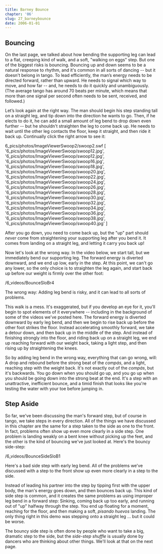 ```yaml
---
title: Barney Bounce
chapter: '06'
slug: 27_barneybounce
date: 2006-01-01
---
```


## Bouncing

On the last page, we talked about how bending the supporting leg can lead to a flat, creeping kind of walk, and a soft, "walking on eggs" step. But one of the biggest risks is bouncing. Bouncing up and down seems to be a natural response to rhythm, and it's common in all sorts of dancing -- but it doesn't belong in tango. To lead efficiently, the man’s energy needs to be directed forward, rather than upward. He needs to signal which way to move, and how far -- and, he needs to do it quickly and unambiguously. (The average tango has around 70 beats per minute, which means that more than one signal per second often needs to be sent, received, and followed.)

Let’s look again at the right way. The man should begin his step standing tall on a straight leg, and tip down into the direction he wants to go. Then, if he elects to do it, he can add a small amount of leg bend to drop down even further -- but he shouldn't straighten the leg to come back up. He needs to wait until the other leg contacts the floor, keep it straight, and then ride it back up. Continually click the right arrow to see it:

6_pics/photos/ImageViewerSwoop2/swoop2.swf
[
  '6_pics/photos/ImageViewerSwoop/swoop12.jpg',
  '6_pics/photos/ImageViewerSwoop/swoop12.jpg',
  '6_pics/photos/ImageViewerSwoop/swoop16.jpg',
  '6_pics/photos/ImageViewerSwoop/swoop18.jpg',
  '6_pics/photos/ImageViewerSwoop/swoop20.jpg',
  '6_pics/photos/ImageViewerSwoop/swoop22.jpg',
  '6_pics/photos/ImageViewerSwoop/swoop24.jpg',
  '6_pics/photos/ImageViewerSwoop/swoop26.jpg',
  '6_pics/photos/ImageViewerSwoop/swoop28.jpg',
  '6_pics/photos/ImageViewerSwoop/swoop30.jpg',
  '6_pics/photos/ImageViewerSwoop/swoop32.jpg',
  '6_pics/photos/ImageViewerSwoop/swoop34.jpg',
  '6_pics/photos/ImageViewerSwoop/swoop36.jpg',
  '6_pics/photos/ImageViewerSwoop/swoop38.jpg',
  '6_pics/photos/ImageViewerSwoop/swoop40.jpg'
]

After you go down, you need to come back up, but the "up" part should _never_ come from straightening your supporting leg after you bend it. It comes from landing on a straight leg, and letting it carry you back up!

Now let's look at the wrong way. In the video below, we start tall, but we immediately bend our supporting leg. The forward energy is diverted downward, and we end up low, early in the step. At this point, we can't go any lower, so the only choice is to straighten the leg again, and start back up before our weight is firmly over the other foot:

/6_videos/BounceSloBr4

The wrong way:  Adding leg bend is risky, and it can lead to all sorts of problems.

This walk is a mess. It's exaggerated, but if you develop an eye for it, you'll begin to spot elements of it everywhere -- including in the background of some of the videos we've posted here. The forward energy is diverted downward by early leg bend, and then we begin to rise back up before the other foot strikes the floor. Instead accelerating smoothly forward, we take a detour down, and then back up in the middle of the step. And instead of finishing strongly into the floor, and riding back up on a straight leg, we end up reaching forward with our weight back, taking a light step, and then rising up by straightening the knees.

So by adding leg bend in the wrong way, everything that can go wrong, will:  A drop and rebound before the strong beat of the _compás_, and a light, reaching step with the weight back. It's not exactly out of the _compás_, but it's backwards. You go down when you should go up, and you go up when you should be going down into the strong beat at the end. It's a step with an unattractive, inefficient bounce, and a timid finish that looks like you're testing the water with your toe before jumping in.

## Step Aside

So far, we've been discussing the man's forward step, but of course in tango, we take steps in every direction. All of the things we have discussed in this chapter are the same for a step taken to the side as one to the front. In fact, problems often show up even more clearly in a side step. One problem is landing weakly on a bent knee without picking up the feet, and the other is the kind of bouncing we've just looked at. Here's the bouncy side-step:

/6_videos/BounceSideSloB1

Here's a bad side step with early leg bend. All of the problems we've discussed
with a step to the front show up even more clearly in a step to the side.

Instead of leading his partner into the step by tipping first with the upper body, the man's energy goes down, and then bounces back up. This kind of side step is common, and it creates the same problems as using improper leg bend in a forward step: Sinking, coming back up too early, and running out of "up" halfway through the step. You end up floating for a moment, reaching for the floor, and then making a soft, _pisando huevos_ landing. The only thing right in this demo was stepping onto a straight leg ... but it could be worse.

The bouncy side step is often done by people who want to take a big, dramatic step to the side, but the _side-step shuffle_ is usually done by dancers who are thinking about other things. We'll look at that on the next page.

